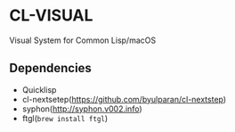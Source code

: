 # CL-VISUAL
Visual System for Common Lisp/macOS

## Dependencies
- Quicklisp
- cl-nextsetep(https://github.com/byulparan/cl-nextstep)
- syphon(http://syphon.v002.info) 
- ftgl(`brew install ftgl`)
